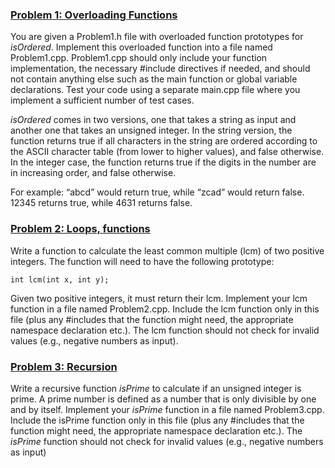 ### <ins>Problem 1: Overloading Functions</ins>
You are given a Problem1.h file with overloaded function prototypes for *isOrdered*. Implement this overloaded function into a file named Problem1.cpp.
Problem1.cpp should only include your function implementation, the necessary #include directives if needed, and should not contain anything else such as the 
main function or global variable declarations. Test your code using a separate main.cpp file where you implement a sufficient number of test cases.

*isOrdered* comes in two versions, one that takes a string as input and another one that takes an unsigned integer. In the string version, the function 
returns true if all characters in the string are ordered according to the ASCII character table (from lower to higher values), and false otherwise. In the 
integer case, the function returns true if the digits in the number are in increasing order, and false otherwise.

For example: “abcd” would return true, while “zcad” would return false. 12345 returns true, while 4631 returns false.

### <ins>Problem 2: Loops, functions</ins>
Write a function to calculate the least common multiple (lcm) of two positive integers. The function will
need to have the following prototype:
        
    int lcm(int x, int y);
    
Given two positive integers, it must return their lcm. Implement your lcm function in a file named Problem2.cpp. Include the lcm function only in this file 
(plus any #includes that the function might need, the appropriate namespace declaration etc.). The lcm function should not check for invalid values 
(e.g., negative numbers as input).

### <ins>Problem 3: Recursion</ins>
Write a recursive function *isPrime* to calculate if an unsigned integer is prime. A prime number is defined as a number that is only divisible by one and by 
itself.
Implement your *isPrime* function in a file named Problem3.cpp. Include the isPrime function only in this file (plus any #includes that the function might need, 
the appropriate namespace declaration etc.). The *isPrime* function should not check for invalid values (e.g., negative numbers as input)
